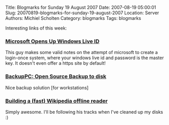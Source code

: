 Title: Blogmarks for Sunday 19 August 2007
Date: 2007-08-19 05:00:01
Slug: 20070819-blogmarks-for-sunday-19-august-2007
Location: Server
Authors: Michiel Scholten
Category: blogmarks
Tags: blogmarks

<p>Interesting links of this week:</p>
<h3><a href="http://developers.slashdot.org/comments.pl?sid=272217&amp;cid=20257709">Microsoft Opens Up Windows Live ID</a></h3>
<p>This guy makes some valid notes on the attempt of microsoft to create a login-once system, where your windows live id and password is the master key. It doesn't even offer a https site by default!</p>
<h3><a href="http://backuppc.sourceforge.net/">BackupPC: Open Source Backup to disk</a></h3>
<p>Nice backup solution [for workstations]</p>
<h3><a href="http://www.softlab.ntua.gr/~ttsiod/buildWikipediaOffline.html">Building a (fast) Wikipedia offline reader</a></h3>
<p>Simply awesome. I'll be following his tracks when I've cleaned up my disks :)</p>
